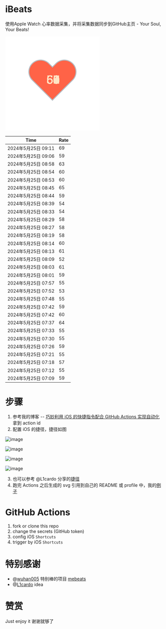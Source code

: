 # iBeats
使用Apple Watch 心率数据采集，并将采集数据同步到GitHub主页 - Your Soul, Your Beats!

![](./files/heart.svg)

<!--START_SECTION:my_heart_rate-->
| Time | Rate | 
 | ---- | ---- | 
| 2024年5月25日 09:11 | 69 |
| 2024年5月25日 09:06 | 59 |
| 2024年5月25日 08:58 | 63 |
| 2024年5月25日 08:54 | 60 |
| 2024年5月25日 08:53 | 60 |
| 2024年5月25日 08:45 | 65 |
| 2024年5月25日 08:44 | 59 |
| 2024年5月25日 08:39 | 54 |
| 2024年5月25日 08:33 | 54 |
| 2024年5月25日 08:29 | 58 |
| 2024年5月25日 08:27 | 58 |
| 2024年5月25日 08:19 | 58 |
| 2024年5月25日 08:14 | 60 |
| 2024年5月25日 08:13 | 61 |
| 2024年5月25日 08:09 | 52 |
| 2024年5月25日 08:03 | 61 |
| 2024年5月25日 08:01 | 59 |
| 2024年5月25日 07:57 | 55 |
| 2024年5月25日 07:52 | 53 |
| 2024年5月25日 07:48 | 55 |
| 2024年5月25日 07:42 | 59 |
| 2024年5月25日 07:42 | 60 |
| 2024年5月25日 07:37 | 64 |
| 2024年5月25日 07:33 | 55 |
| 2024年5月25日 07:30 | 55 |
| 2024年5月25日 07:26 | 59 |
| 2024年5月25日 07:21 | 55 |
| 2024年5月25日 07:18 | 57 |
| 2024年5月25日 07:12 | 55 |
| 2024年5月25日 07:09 | 59 |

<!--END_SECTION:my_heart_rate-->

# 步骤
1. 参考我的博客 -- [巧妙利用 iOS 的快捷指令配合 GitHub Actions 实现自动化](https://github.com/yihong0618/gitblog/issues/198) 拿到 action id
2. 配置 iOS 的捷径，捷径如图

![image](https://user-images.githubusercontent.com/15976103/122154218-0db0b480-ce97-11eb-93bb-5aec07c558dc.png)

![image](https://user-images.githubusercontent.com/15976103/122154236-186b4980-ce97-11eb-8e4b-70551a0391ae.png)

![image](https://user-images.githubusercontent.com/15976103/122154268-2d47dd00-ce97-11eb-902e-3acf292265a9.png)

![image](https://user-images.githubusercontent.com/15976103/122174055-fa144680-ceb4-11eb-9be2-3eb83cd516f7.png)

3. 也可以参考 @L1cardo 分享的[捷径](https://www.icloud.com/shortcuts/6ab6047b459c41ad822ad6b94b1c03d4)
4. 跑完 Actions 之后生成的 svg 引用到自己的 README 或 profile 中，我的[例子](https://github.com/yihong0618) 

# GitHub Actions

1. fork or clone this repo
2. change the secrets (GitHub token)
3. config iOS `Shortcuts` 
4. trigger by iOS `Shortcuts`

# 特别感谢
- @[wuhan005](https://github.com/wuhan005) 特别棒的项目 [mebeats](https://github.com/wuhan005/mebeats)
- @[L1cardo](https://github.com/L1cardo) idea

# 赞赏
Just enjoy it
谢谢就够了
